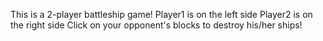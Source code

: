 This is a 2-player battleship game!
Player1 is on the left side
Player2 is on the right side
Click on your opponent's blocks to destroy his/her ships!
